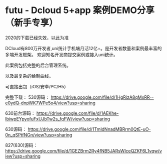 # futu - Dcloud 5+app 案例DEMO分享（新手专享）

2020的下载已经失效，以此为准

DCloud有800万开发者,uni统计手机端月活12亿+。是开发者数量和案例最丰富的多端开发框架。 欢迎知名开发商提交案例或接入uni统计。

此案例包括完整的后台管理系统。

以及最复杂的绘制曲线。

可直接出包（iOS/安卓/PC/H5）


完整下载：
530源码：
https://drive.google.com/file/d/1HgRizA8qMxRR--e0ydQ-dnpWK7WPe5o4/view?usp=sharing

630前台源码：
https://drive.google.com/file/d/1AEKhe-lbiwpEYpyofuFxUJbTw2s_fqFW/view?usp=sharing

630源码：
https://drive.google.com/file/d/1TmIdNnadMBRrm0QtE-uO-0n_qSPtfNGn/view?usp=sharing

827(630)源码：
https://drive.google.com/file/d/1GEZBrm2Ry4fNB5JARsWIceQZKF6L1vqw/view?usp=sharing
